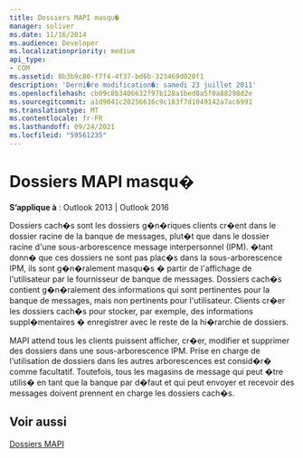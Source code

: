 ```yaml
---
title: Dossiers MAPI masqu�
manager: soliver
ms.date: 11/16/2014
ms.audience: Developer
ms.localizationpriority: medium
api_type:
- COM
ms.assetid: 8b3b9c80-f7f4-4f37-bd6b-323469d020f1
description: 'Derni�re modification�: samedi 23 juillet 2011'
ms.openlocfilehash: cb09c8b3406632f97b128a1bed8a5f0a88298d2e
ms.sourcegitcommit: a1d9041c20256616c9c183f7d1049142a7ac6991
ms.translationtype: MT
ms.contentlocale: fr-FR
ms.lasthandoff: 09/24/2021
ms.locfileid: "59561235"
---
```

# <a name="mapi-hidden-folders"></a>Dossiers MAPI masqu�

  
  
**S’applique à** : Outlook 2013 | Outlook 2016 
  
Dossiers cach�s sont les dossiers g�n�riques clients cr�ent dans le dossier racine de la banque de messages, plut�t que dans le dossier racine d'une sous-arborescence message interpersonnel (IPM). �tant donn� que ces dossiers ne sont pas plac�s dans la sous-arborescence IPM, ils sont g�n�ralement masqu�s � partir de l'affichage de l'utilisateur par le fournisseur de banque de messages. Dossiers cach�s contient g�n�ralement des informations qui sont pertinentes pour la banque de messages, mais non pertinents pour l'utilisateur. Clients cr�er les dossiers cach�s pour stocker, par exemple, des informations suppl�mentaires � enregistrer avec le reste de la hi�rarchie de dossiers.
  
MAPI attend tous les clients puissent afficher, cr�er, modifier et supprimer des dossiers dans une sous-arborescence IPM. Prise en charge de l'utilisation de dossiers dans les autres arborescences est consid�r� comme facultatif. Toutefois, tous les magasins de message qui peut �tre utilis� en tant que la banque par d�faut et qui peut envoyer et recevoir des messages doivent prennent en charge les dossiers cach�s.
  
## <a name="see-also"></a>Voir aussi



[Dossiers MAPI](mapi-folders.md)

